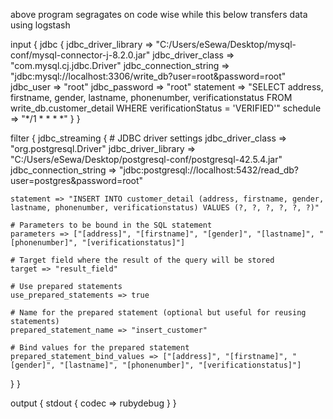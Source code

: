 above program segragates on code wise while this below transfers data using logstash 




input {
  jdbc {
    jdbc_driver_library => "C:/Users/eSewa/Desktop/mysql-conf/mysql-connector-j-8.2.0.jar"
    jdbc_driver_class => "com.mysql.cj.jdbc.Driver"
    jdbc_connection_string => "jdbc:mysql://localhost:3306/write_db?user=root&password=root"
    jdbc_user => "root"
    jdbc_password => "root"
    statement => "SELECT address, firstname, gender, lastname, phonenumber, verificationstatus FROM write_db.customer_detail WHERE verificationStatus = 'VERIFIED'"
    schedule => "*/1 * * * *"
  }
}

filter {
  jdbc_streaming {
    # JDBC driver settings
    jdbc_driver_class => "org.postgresql.Driver"
    jdbc_driver_library => "C:/Users/eSewa/Desktop/postgresql-conf/postgresql-42.5.4.jar"
    jdbc_connection_string => "jdbc:postgresql://localhost:5432/read_db?user=postgres&password=root"

    statement => "INSERT INTO customer_detail (address, firstname, gender, lastname, phonenumber, verificationstatus) VALUES (?, ?, ?, ?, ?, ?)"

    # Parameters to be bound in the SQL statement
    parameters => ["[address]", "[firstname]", "[gender]", "[lastname]", "[phonenumber]", "[verificationstatus]"]

    # Target field where the result of the query will be stored
    target => "result_field"
                                   
    # Use prepared statements
    use_prepared_statements => true

    # Name for the prepared statement (optional but useful for reusing statements)
    prepared_statement_name => "insert_customer"

    # Bind values for the prepared statement
    prepared_statement_bind_values => ["[address]", "[firstname]", "[gender]", "[lastname]", "[phonenumber]", "[verificationstatus]"]
  }
}

output {
  stdout { codec => rubydebug }
}

